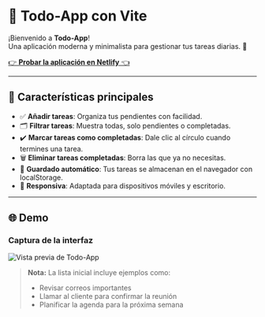 # 📝 Todo-App con Vite

¡Bienvenido a **Todo-App**!  
Una aplicación moderna y minimalista para gestionar tus tareas diarias. 🚀

[👉 **Probar la aplicación en Netlify** 👈](https://todo-app-vite-inieva.netlify.app/)


---

## 🌟 Características principales  
- ✅ **Añadir tareas**: Organiza tus pendientes con facilidad.  
- 🗂️ **Filtrar tareas**: Muestra todas, solo pendientes o completadas.  
- ✔️ **Marcar tareas como completadas**: Dale clic al círculo cuando termines una tarea.  
- 🗑️ **Eliminar tareas completadas**: Borra las que ya no necesitas.  
- 💾 **Guardado automático**: Tus tareas se almacenan en el navegador con localStorage.  
- 📱 **Responsiva**: Adaptada para dispositivos móviles y escritorio.  

---

## 🌐 Demo  
### Captura de la interfaz  
![Vista previa de Todo-App](./ruta_a_tu_imagen.png)

> **Nota:** La lista inicial incluye ejemplos como:  
> - Revisar correos importantes  
> - Llamar al cliente para confirmar la reunión 
> - Planificar la agenda para la próxima semana 
